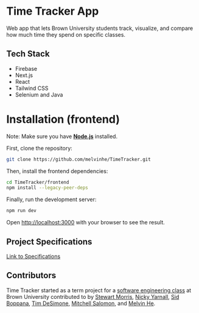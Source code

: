 
# Time Tracker App

Web app that lets Brown University students track, visualize, and compare how much time they spend on specific classes.

## Tech Stack

- Firebase
- Next.js
- React
- Tailwind CSS
- Selenium and Java

# Installation (frontend)

Note: Make sure you have [**Node.js**](https://nodejs.org/en/) installed.

First, clone the repository:

```bash
git clone https://github.com/melvinhe/TimeTracker.git
```

Then, install the frontend dependencies:

```bash
cd TimeTracker/frontend
npm install --legacy-peer-deps
```

Finally, run the development server:

```bash
npm run dev
```

Open [http://localhost:3000](http://localhost:3000) with your browser to see the result.

## Project Specifications

[Link to Specifications](https://docs.google.com/document/d/1-4vN-JAWkxuEgbfgH7grE6NJB9olHplzaCyPqajYEyM/)

## Contributors

Time Tracker started as a term project for a [software engineering class](http://cs.brown.edu/courses/csci0320/)
at Brown University contributed to by
[Stewart Morris](https://github.com/stew2003),
[Nicky Yarnall](https://github.com/nickyy96),
[Sid Boppana](https://github.com/AskSid),
[Tim DeSimone](https://github.com/TimD123),
[Mitchell Salomon](https://github.com/Mitchman215),
and [Melvin He](https://github.com/melvinhe).
